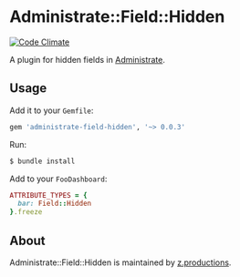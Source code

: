 # Administrate::Field::Hidden

[![Code Climate](https://codeclimate.com/github/zooppa/administrate-field-hidden/badges/gpa.svg)](https://codeclimate.com/github/zooppa/administrate-field-hidden)

A plugin for hidden fields in [Administrate].

## Usage

Add it to your `Gemfile`:

```ruby
gem 'administrate-field-hidden', '~> 0.0.3'
```

Run:

```bash
$ bundle install
```

Add to your `FooDashboard`:

```ruby
ATTRIBUTE_TYPES = {
  bar: Field::Hidden
}.freeze
```

## About

Administrate::Field::Hidden is maintained by [z.productions].

[Administrate]: https://github.com/thoughtbot/administrate
[z.productions]: https://www.z.productions/
